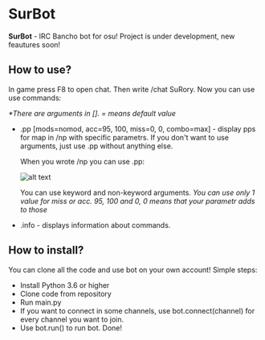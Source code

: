  <h1> SurBot </h1>
 
  <strong>SurBot</strong> - IRC Bancho bot for osu! Project is under development, new feautures soon!
  
  <h2>How to use?</h2>
    In game press F8 to open chat. Then write /chat SuRory. Now you can use use commands:
    
   <i>*There are arguments in []. = means default value</i>
  <ul>
  <li>.pp [mods=nomod, acc=95, 100, miss=0, 0, combo=max] - display pps for map in /np with specific parametrs. If you don't want to use arguments, just use .pp without anything else.
  
  When you wrote /np you can use .pp:
  
  ![alt text]("/blob/without_args.png?raw=true")
  
  You can use keyword and non-keyword arguments.
  <i>You can use only 1 value for miss or acc. 95, 100 and 0, 0 means that your parametr adds to those</i>
  </li>
  
  <li>.info - displays information about commands.
  </li>
  </ul>
  
  <h2>How to install?</h2>
  You can clone all the code and use bot on your own account!
  Simple steps:
  <ul>
  <li>Install Python 3.6 or higher</li>
  <li>Clone code from repository</li>
  <li>Run main.py</li>
  <li>If you want to connect in some channels, use bot.connect(channel) for every channel you want to join.</li>
  <li>Use bot.run() to run bot. Done!</li>
  </ul>
